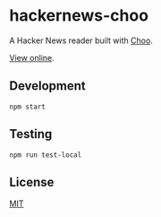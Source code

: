 # hackernews-choo

A Hacker News reader built with [Choo](https://github.com/yoshuawuyts/choo).

[View online](https://hackernews-choo.surge.sh).

## Development

`npm start`

## Testing

`npm run test-local`

## License
[MIT](https://tldrlegal.com/license/mit-license)
